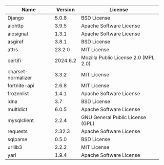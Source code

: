 | Name               | Version  | License                              |
|--------------------|----------|--------------------------------------|
| Django             | 5.0.8    | BSD License                          |
| aiohttp            | 3.9.5    | Apache Software License              |
| aiosignal          | 1.3.1    | Apache Software License              |
| asgiref            | 3.8.1    | BSD License                          |
| attrs              | 23.2.0   | MIT License                          |
| certifi            | 2024.6.2 | Mozilla Public License 2.0 (MPL 2.0) |
| charset-normalizer | 3.3.2    | MIT License                          |
| fortnite-api       | 2.6.8    | MIT License                          |
| frozenlist         | 1.4.1    | Apache Software License              |
| idna               | 3.7      | BSD License                          |
| multidict          | 6.0.5    | Apache Software License              |
| mysqlclient        | 2.2.4    | GNU General Public License (GPL)     |
| requests           | 2.32.3   | Apache Software License              |
| sqlparse           | 0.5.0    | BSD License                          |
| urllib3            | 2.2.2    | MIT License                          |
| yarl               | 1.9.4    | Apache Software License              |
